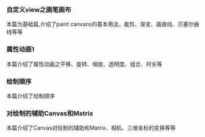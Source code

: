 

### 自定义view之画笔画布

本篇为基础篇,介绍了paint canvans的基本用法，裁剪、渐变、画直线、贝塞尔曲线等等

### 属性动画1

本篇介绍了属性动画之平移、旋转、缩放、透明度、组合、时长等

### 绘制顺序

本篇介绍了绘制顺序

### 对绘制的辅助Canvas和Matrix

本篇介绍了Canvas对绘制的辅助和Matrix、相机、三维坐标的变换等等
